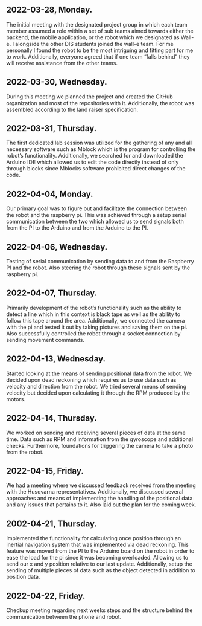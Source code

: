 ## 2022-03-28, Monday.
The initial meeting with the designated project group in which each team member assumed a role within a set of sub teams aimed towards either the backend, the mobile application, or the robot which we designated as Wall-e. I alongside the other DIS students joined the wall-e team. For me personally I found the robot to be the most intriguing and fitting part for me to work. Additionally, everyone agreed that if one team “falls behind” they will receive assistance from the other teams.
## 2022-03-30, Wednesday.
During this meeting we planned the project and created the GitHub organization and most of the repositories with it. Additionally, the robot was assembled according to the land raiser specification. 
## 2022-03-31, Thursday.
The first dedicated lab session was utilized for the gathering of any and all necessary software such as Mblock which is the program for controlling the robot’s functionality. Additionally, we searched for and downloaded the Arduino IDE which allowed us to edit the code directly instead of only through blocks since Mblocks software prohibited direct changes of the code.
## 2022-04-04, Monday. 
Our primary goal was to figure out and facilitate the connection between the robot and the raspberry pi. This was achieved through a setup serial communication between the two which allowed us to send signals both from the PI to the Arduino and from the Arduino to the PI.
## 2022-04-06, Wednesday.
Testing of serial communication by sending data to and from the Raspberry PI and the robot. Also steering the robot through these signals sent by the raspberry pi.
## 2022-04-07, Thursday.
Primarily development of the robot’s functionality such as the ability to detect a line which in this context is black tape as well as the ability to follow this tape around the area. Additionally, we connected the camera with the pi and tested it out by taking pictures and saving them on the pi. Also successfully controlled the robot through a socket connection by sending movement commands.
## 2022-04-13, Wednesday.
Started looking at the means of sending positional data from the robot. We decided upon dead reckoning which requires us to use data such as velocity and direction from the robot. We tried several means of sending velocity but decided upon calculating it through the RPM produced by the motors. 
## 2022-04-14, Thursday.
We worked on sending and receiving several pieces of data at the same time. Data such as RPM and information from the gyroscope and additional checks. Furthermore, foundations for triggering the camera to take a photo from the robot.
## 2022-04-15, Friday.
We had a meeting where we discussed feedback received from the meeting with the Husqvarna representatives. Additionally, we discussed several approaches and means of implementing the handling of the positional data and any issues that pertains to it. Also laid out the plan for the coming week.
## 2002-04-21, Thursday.
Implemented the functionality for calculating once position through an inertial navigation system that was implemented via dead reckoning. This feature was moved from the PI to the Arduino  board on the robot in order to ease the load for the pi since it was becoming overloaded. Allowing us to send our x and y position relative to our last update. Additionally, setup the sending of multiple pieces of data such as the object detected in addition to position data.
## 2022-04-22, Friday.
Checkup meeting regarding next weeks steps and the structure behind the communication between the phone and robot.
